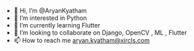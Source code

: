 - 👋 Hi, I’m @AryanKyatham
- 👀 I’m interested in Python 
- 🌱 I’m currently learning Flutter
- 💞️ I’m looking to collaborate on Django, OpenCV , ML , Flutter
- 📫 How to reach me aryan.kyatham@xircls.com

<!---
AryanXircls/AryanXircls is a ✨ special ✨ repository because its `README.md` (this file) appears on your GitHub profile.
You can click the Preview link to take a look at your changes.
--->
